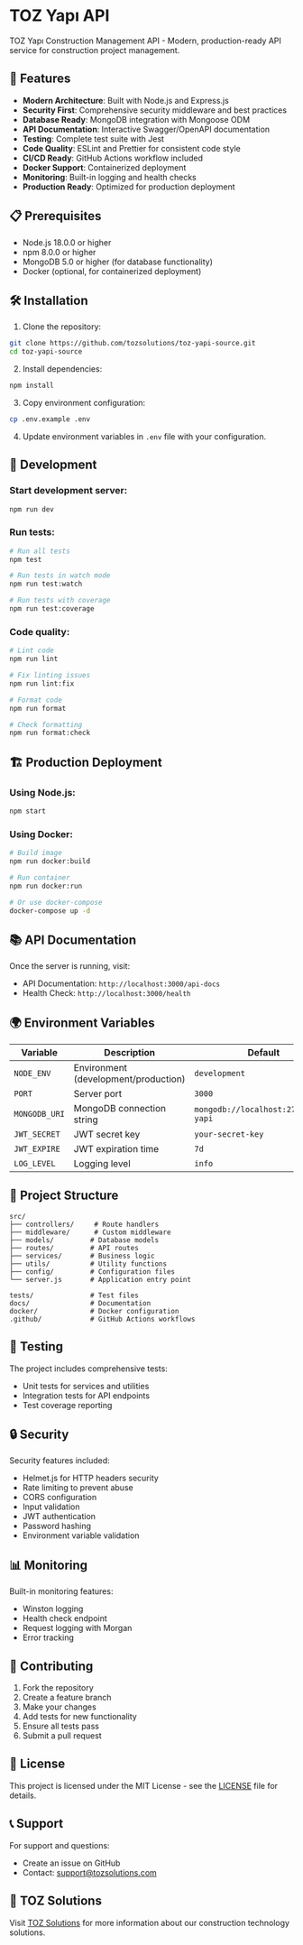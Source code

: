 # TOZ Yapı API

TOZ Yapı Construction Management API - Modern, production-ready API service for construction project management.

## 🚀 Features

- **Modern Architecture**: Built with Node.js and Express.js
- **Security First**: Comprehensive security middleware and best practices
- **Database Ready**: MongoDB integration with Mongoose ODM
- **API Documentation**: Interactive Swagger/OpenAPI documentation
- **Testing**: Complete test suite with Jest
- **Code Quality**: ESLint and Prettier for consistent code style
- **CI/CD Ready**: GitHub Actions workflow included
- **Docker Support**: Containerized deployment
- **Monitoring**: Built-in logging and health checks
- **Production Ready**: Optimized for production deployment

## 📋 Prerequisites

- Node.js 18.0.0 or higher
- npm 8.0.0 or higher
- MongoDB 5.0 or higher (for database functionality)
- Docker (optional, for containerized deployment)

## 🛠️ Installation

1. Clone the repository:
```bash
git clone https://github.com/tozsolutions/toz-yapi-source.git
cd toz-yapi-source
```

2. Install dependencies:
```bash
npm install
```

3. Copy environment configuration:
```bash
cp .env.example .env
```

4. Update environment variables in `.env` file with your configuration.

## 🔧 Development

### Start development server:
```bash
npm run dev
```

### Run tests:
```bash
# Run all tests
npm test

# Run tests in watch mode
npm run test:watch

# Run tests with coverage
npm run test:coverage
```

### Code quality:
```bash
# Lint code
npm run lint

# Fix linting issues
npm run lint:fix

# Format code
npm run format

# Check formatting
npm run format:check
```

## 🏗️ Production Deployment

### Using Node.js:
```bash
npm start
```

### Using Docker:
```bash
# Build image
npm run docker:build

# Run container
npm run docker:run

# Or use docker-compose
docker-compose up -d
```

## 📚 API Documentation

Once the server is running, visit:
- API Documentation: `http://localhost:3000/api-docs`
- Health Check: `http://localhost:3000/health`

## 🌍 Environment Variables

| Variable | Description | Default |
|----------|-------------|---------|
| `NODE_ENV` | Environment (development/production) | `development` |
| `PORT` | Server port | `3000` |
| `MONGODB_URI` | MongoDB connection string | `mongodb://localhost:27017/toz-yapi` |
| `JWT_SECRET` | JWT secret key | `your-secret-key` |
| `JWT_EXPIRE` | JWT expiration time | `7d` |
| `LOG_LEVEL` | Logging level | `info` |

## 📁 Project Structure

```
src/
├── controllers/     # Route handlers
├── middleware/      # Custom middleware
├── models/         # Database models
├── routes/         # API routes
├── services/       # Business logic
├── utils/          # Utility functions
├── config/         # Configuration files
└── server.js       # Application entry point

tests/              # Test files
docs/               # Documentation
docker/             # Docker configuration
.github/            # GitHub Actions workflows
```

## 🧪 Testing

The project includes comprehensive tests:
- Unit tests for services and utilities
- Integration tests for API endpoints
- Test coverage reporting

## 🔒 Security

Security features included:
- Helmet.js for HTTP headers security
- Rate limiting to prevent abuse
- CORS configuration
- Input validation
- JWT authentication
- Password hashing
- Environment variable validation

## 📊 Monitoring

Built-in monitoring features:
- Winston logging
- Health check endpoint
- Request logging with Morgan
- Error tracking

## 🤝 Contributing

1. Fork the repository
2. Create a feature branch
3. Make your changes
4. Add tests for new functionality
5. Ensure all tests pass
6. Submit a pull request

## 📄 License

This project is licensed under the MIT License - see the [LICENSE](LICENSE) file for details.

## 📞 Support

For support and questions:
- Create an issue on GitHub
- Contact: [support@tozsolutions.com](mailto:support@tozsolutions.com)

## 🏢 TOZ Solutions

Visit [TOZ Solutions](https://tozsolutions.com) for more information about our construction technology solutions.